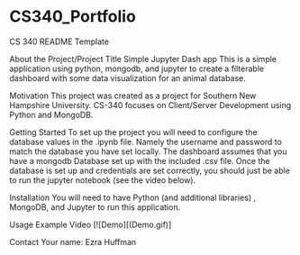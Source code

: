 # CS340_Portfolio
 
CS 340 README Template

About the Project/Project Title
Simple Jupyter Dash app
This is a simple application using python, mongodb, and jupyter to create a filterable dashboard with some data visualization for an animal database.

Motivation
This project was created as a project for Southern New Hampshire University. CS-340 focuses on Client/Server Development using Python and MongoDB.

Getting Started
To set up the project you will need to configure the database values in the .ipynb file. Namely the username and password to match the database you have set locally. The dashboard assumes that you have a mongodb Database set up with the included .csv file. Once the database is set up and credentials are set correctly, you should just be able to run the jupyter notebook (see the video below).

Installation
 You will need to have Python (and additional libraries) , MongoDB, and Jupyter to run this application.

Usage
Example Video
 [![Demo][(Demo.gif)]


Contact
Your name: Ezra Huffman
